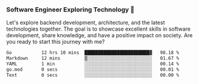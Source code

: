 ### Software Engineer Exploring Technology 🚀 

Let's explore backend development, architecture, and the latest technologies together. The goal is to showcase excellent skills in software development, share knowledge, and have a positive impact on society. Are you ready to start this journey with me?

<!--START_SECTION:waka-->

```txt
Go           12 hrs 10 mins  ████████████████████████▓   98.18 %
Markdown     12 mins         ▒░░░░░░░░░░░░░░░░░░░░░░░░   01.67 %
YAML         1 min           ░░░░░░░░░░░░░░░░░░░░░░░░░   00.14 %
go.mod       0 secs          ░░░░░░░░░░░░░░░░░░░░░░░░░   00.01 %
Text         0 secs          ░░░░░░░░░░░░░░░░░░░░░░░░░   00.00 %
```

<!--END_SECTION:waka-->

